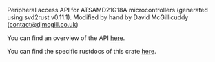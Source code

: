 Peripheral access API for ATSAMD21G18A microcontrollers (generated using svd2rust v0.11.1). Modified by hand by David McGillicuddy (contact@djmcgill.co.uk)

You can find an overview of the API [here](https://docs.rs/svd2rust/0.11.1/svd2rust/#peripheral-api).

You can find the specific rustdocs of this crate [here](https://docs.rs/samd21g18a/0.1.0/samd21g18a/).
